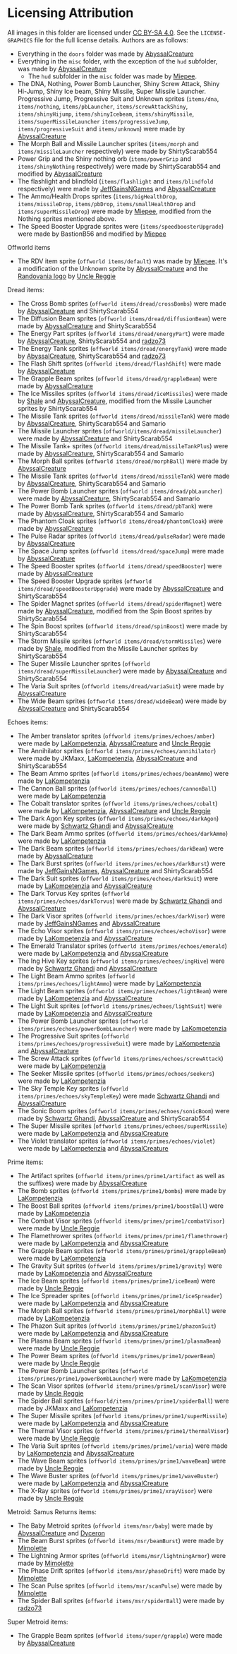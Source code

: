 # Licensing Attribution

All images in this folder are licensed under [CC BY-SA 4.0](https://creativecommons.org/licenses/by-sa/4.0/). See
the `LICENSE-GRAPHICS` file for the full license details.
Authors are as follows:

- Everything in the `doors` folder was made by [AbyssalCreature](https://github.com/AbyssalCreature)
- Everything in the `misc` folder, with the exception of the `hud` subfolder, was made by [AbyssalCreature](https://github.com/AbyssalCreature)
  - The `hud` subfolder in the `misc` folder was made by [Miepee](https://github.com/Miepee).
- The DNA, Nothing, Power Bomb Launcher, Shiny Screw Attack, Shiny Hi-Jump, Shiny Ice beam, Shiny Missile, Super Missile
  Launcher. Progressive Jump, Progressive Suit and Unknown sprites 
  (`items/dna`, `items/nothing`, `items/pbLauncher`, `items/screwAttackShiny`, `items/shinyHijump`, `items/shinyIcebeam`, `items/shinyMissile`, `items/superMissileLauncher`
  `items/progressiveJump`, `items/progressiveSuit` and `items/unknown`) were made by [AbyssalCreature](https://github.com/AbyssalCreature)
- The Morph Ball and Missile Launcher sprites (`items/morph` and `items/missileLauncher` respectively) were made by
  ShirtyScarab554
- Power Grip and the Shiny nothing orb (`items/powerGrip` and `items/shinyNothing` respectively) were made by
  ShirtyScarab554 and modified by [AbyssalCreature](https://github.com/AbyssalCreature)
- The flashlight and blindfold (`items/flashlight` and `items/blindfold` respectively) were made
  by [JeffGainsNGames](https://www.youtube.com/@jeffgainsngames) and [AbyssalCreature](https://github.com/AbyssalCreature)
- The Ammo/Health Drops sprites (`items/bigHealthDrop`, `items/missileDrop`, `items/pbDrop`, `items/smallHealthDrop`
  and `items/superMissileDrop`) were made by [Miepee](https://github.com/Miepee), modified from the Nothing sprites
  mentioned above.
- The Speed Booster Upgrade sprites were (`items/speedboosterUpgrade`) were made by BastionB56 and modified
  by [Miepee](https://github.com/Miepee)

Offworld items
- The RDV item sprite (`offworld items/default`) was made by [Miepee](https://github.com/Miepee). It's a modification of the Unknown sprite by [AbyssalCreature](https://github.com/AbyssalCreature) and the [Randovania logo](https://github.com/randovania/randovania/tree/main/tools/icons) by [Uncle Reggie](https://www.threads.net/@unclereggiegames)

Dread items:
- The Cross Bomb sprites (`offworld items/dread/crossBombs`) were made by [AbyssalCreature](https://github.com/AbyssalCreature) and ShirtyScarab554
- The Diffusion Beam sprites (`offworld items/dread/diffusionBeam`) were made by [AbyssalCreature](https://github.com/AbyssalCreature) and ShirtyScarab554
- The Energy Part sprites (`offworld items/dread/energyPart`) were made by [AbyssalCreature](https://github.com/AbyssalCreature), ShirtyScarab554 and [radzo73](https://github.com/radzo73)
- The Energy Tank sprites (`offworld items/dread/energyTank`) were made by [AbyssalCreature](https://github.com/AbyssalCreature), ShirtyScarab554 and [radzo73](https://github.com/radzo73)
- The Flash Shift sprites (`offworld items/dread/flashShift`) were made by [AbyssalCreature](https://github.com/AbyssalCreature)
- The Grapple Beam sprites (`offworld items/dread/grappleBeam`) were made by [AbyssalCreature](https://github.com/AbyssalCreature)
- The Ice Missiles sprites (`offworld items/dread/iceMissiles`) were made by [Shale](https://cohost.org/RaffiTheOwl) and [AbyssalCreature](https://github.com/AbyssalCreature), modified from the Missile Launcher sprites by ShirtyScarab554
- The Missile Tank sprites (`offworld items/dread/missileTank`) were made by [AbyssalCreature](https://github.com/AbyssalCreature), ShirtyScarab554 and Samario
- The Missile Launcher sprites (`offworld/items/dread/missileLauncher`) were made by [AbyssalCreature](https://github.com/AbyssalCreature) and ShirtyScarab554
- The Missile Tank+ sprites (`offworld items/dread/missileTankPlus`) were made by [AbyssalCreature](https://github.com/AbyssalCreature), ShirtyScarab554 and Samario
- The Morph Ball sprites (`offworld items/dread/morphBall`) were made by [AbyssalCreature](https://github.com/AbyssalCreature)
- The Missile Tank sprites (`offworld items/dread/missileTank`) were made by [AbyssalCreature](https://github.com/AbyssalCreature), ShirtyScarab554 and Samario
- The Power Bomb Launcher sprites (`offworld items/dread/pbLauncher`) were made by [AbyssalCreature](https://github.com/AbyssalCreature), ShirtyScarab554 and Samario
- The Power Bomb Tank sprites (`offworld items/dread/pbTank`) were made by [AbyssalCreature](https://github.com/AbyssalCreature), ShirtyScarab554 and Samario
- The Phantom Cloak sprites (`offworld items/dread/phantomCloak`) were made by [AbyssalCreature](https://github.com/AbyssalCreature)
- The Pulse Radar sprites (`offworld items/dread/pulseRadar`) were made by [AbyssalCreature](https://github.com/AbyssalCreature)
- The Space Jump sprites (`offworld items/dread/spaceJump`) were made by [AbyssalCreature](https://github.com/AbyssalCreature)
- The Speed Booster sprites (`offworld items/dread/speedBooster`) were made by [AbyssalCreature](https://github.com/AbyssalCreature)
- The Speed Booster Upgrade sprites (`offworld items/dread/speedBoosterUpgrade`) were made by [AbyssalCreature](https://github.com/AbyssalCreature) and ShirtyScarab554
- The Spider Magnet sprites (`offworld items/dread/spiderMagnet`) were made by [AbyssalCreature](https://github.com/AbyssalCreature), modified from the Spin Boost sprites by ShirtyScarab554
- The Spin Boost sprites (`offworld items/dread/spinBoost`) were made by ShirtyScarab554
- The Storm Missile sprites (`offworld items/dread/stormMissiles`) were made by [Shale](https://cohost.org/RaffiTheOwl), modified from the Missile Launcher sprites by ShirtyScarab554
- The Super Missile Launcher sprites (`offworld items/dread/superMissileLauncher`) were made by [AbyssalCreature](https://github.com/AbyssalCreature) and ShirtyScarab554 
- The Varia Suit sprites (`offworld items/dread/variaSuit`) were made by [AbyssalCreature](https://github.com/AbyssalCreature)
- The Wide Beam sprites (`offworld items/dread/wideBeam`) were made by [AbyssalCreature](https://github.com/AbyssalCreature) and ShirtyScarab554

Echoes items:
- The Amber translator sprites (`offworld items/primes/echoes/amber`) were made by [LaKompetenzia](https://www.twitch.tv/ilakompetenzia), [AbyssalCreature](https://github.com/AbyssalCreature) and [Uncle Reggie](https://www.threads.net/@unclereggiegames)
- The Annihilator sprites (`offworld items/primes/echoes/annihilator`) were made by JKMaxx, [LaKompetenzia](https://www.twitch.tv/ilakompetenzia), [AbyssalCreature](https://github.com/AbyssalCreature) and ShirtyScarab554
- The Beam Ammo sprites (`offworld items/primes/echoes/beamAmmo`) were made by [LaKompetenzia](https://www.twitch.tv/ilakompetenzia)
- The Cannon Ball sprites (`offworld items/primes/echoes/cannonBall`) were made by [LaKompetenzia](https://www.twitch.tv/ilakompetenzia)
- The Cobalt translator sprites (`offworld items/primes/echoes/cobalt`) were made by [LaKompetenzia](https://www.twitch.tv/ilakompetenzia), [AbyssalCreature](https://github.com/AbyssalCreature) and [Uncle Reggie](https://www.threads.net/@unclereggiegames)
- The Dark Agon Key sprites (`offworld items/primes/echoes/darkAgon`) were made by [Schwartz Ghandi](https://www.youtube.com/channel/UCTm7a6JWDeTiHkWa8xR9W-Q) and [AbyssalCreature](https://github.com/AbyssalCreature)
- The Dark Beam Ammo sprites (`offworld items/primes/echoes/darkAmmo`) were made by [LaKompetenzia](https://www.twitch.tv/ilakompetenzia)
- The Dark Beam sprites (`offworld items/primes/echoes/darkBeam`) were made by [AbyssalCreature](https://github.com/AbyssalCreature)
- The Dark Burst sprites (`offworld items/primes/echoes/darkBurst`) were made by [JeffGainsNGames](https://www.youtube.com/@jeffgainsngames), [AbyssalCreature](https://github.com/AbyssalCreature) and ShirtyScarab554
- The Dark Suit sprites (`offworld items/primes/echoes/darkSuit`) were made by [LaKompetenzia](https://www.twitch.tv/ilakompetenzia) and [AbyssalCreature](https://github.com/AbyssalCreature)
- The Dark Torvus Key sprites (`offworld items/primes/echoes/darkTorvus`) were made by [Schwartz Ghandi](https://www.youtube.com/channel/UCTm7a6JWDeTiHkWa8xR9W-Q) and [AbyssalCreature](https://github.com/AbyssalCreature)
- The Dark Visor sprites (`offworld items/primes/echoes/darkVisor`) were made by [JeffGainsNGames](https://www.youtube.com/@jeffgainsngames) and [AbyssalCreature](https://github.com/AbyssalCreature)
- The Echo Visor sprites (`offworld items/primes/echoes/echoVisor`) were made by [LaKompetenzia](https://www.twitch.tv/ilakompetenzia) and [AbyssalCreature](https://github.com/AbyssalCreature)
- The Emerald Translator sprites (`offworld items/primes/echoes/emerald`) were made by [LaKompetenzia](https://www.twitch.tv/ilakompetenzia) and [AbyssalCreature](https://github.com/AbyssalCreature)
- The Ing Hive Key sprites (`offworld items/primes/echoes/ingHive`) were made by [Schwartz Ghandi](https://www.youtube.com/channel/UCTm7a6JWDeTiHkWa8xR9W-Q) and [AbyssalCreature](https://github.com/AbyssalCreature)
- The Light Beam Ammo sprites (`offworld items/primes/echoes/lightAmmo`) were made by [LaKompetenzia](https://www.twitch.tv/ilakompetenzia)
- The Light Beam sprites (`offworld items/primes/echoes/lightBeam`) were made by [LaKompetenzia](https://www.twitch.tv/ilakompetenzia) and [AbyssalCreature](https://github.com/AbyssalCreature)
- The Light Suit sprites (`offworld items/primes/echoes/lightSuit`) were made by [LaKompetenzia](https://www.twitch.tv/ilakompetenzia) and [AbyssalCreature](https://github.com/AbyssalCreature)
- The Power Bomb Launcher sprites (`offworld items/primes/echoes/powerBombLauncher`) were made by [LaKompetenzia](https://www.twitch.tv/ilakompetenzia)
- The Progressive Suit sprites (`offworld items/primes/echoes/progressiveSuit`) were made by [LaKompetenzia](https://www.twitch.tv/ilakompetenzia) and [AbyssalCreature](https://github.com/AbyssalCreature)
- The Screw Attack sprites (`offworld items/primes/echoes/screwAttack`) were made by [LaKompetenzia](https://www.twitch.tv/ilakompetenzia)
- The Seeker Missile sprites (`offworld items/primes/echoes/seekers`) were made by [LaKompetenzia](https://www.twitch.tv/ilakompetenzia)
- The Sky Temple Key sprites (`offworld items/primes/echoes/skyTempleKey`) were made [Schwartz Ghandi](https://www.youtube.com/channel/UCTm7a6JWDeTiHkWa8xR9W-Q) and [AbyssalCreature](https://github.com/AbyssalCreature)
- The Sonic Boom sprites (`offworld items/primes/echoes/sonicBoom`) were made by [Schwartz Ghandi](https://www.youtube.com/channel/UCTm7a6JWDeTiHkWa8xR9W-Q), [AbyssalCreature](https://github.com/AbyssalCreature) and ShirtyScarab554
- The Super Missile sprites (`offworld items/primes/echoes/superMissile`) were made by [LaKompetenzia](https://www.twitch.tv/ilakompetenzia) and [AbyssalCreature](https://github.com/AbyssalCreature)
- The Violet translator sprites (`offworld items/primes/echoes/violet`) were made by [LaKompetenzia](https://www.twitch.tv/ilakompetenzia) and [AbyssalCreature](https://github.com/AbyssalCreature)


Prime items:
- The Artifact sprites (`offworld items/primes/prime1/artifact` as well as the suffixes) were made by [AbyssalCreature](https://github.com/AbyssalCreature)
- The Bomb sprites (`offworld items/primes/prime1/bombs`) were made by [LaKompetenzia](https://www.twitch.tv/ilakompetenzia)
- The Boost Ball sprites (`offworld items/primes/prime1/boostBall`) were made by [LaKompetenzia](https://www.twitch.tv/ilakompetenzia)
- The Combat Visor sprites (`offworld items/primes/prime1/combatVisor`) were made by [Uncle Reggie](https://www.threads.net/@unclereggiegames)
- The Flamethrower sprites (`offworld items/primes/prime1/flamethrower`) were made by [LaKompetenzia](https://www.twitch.tv/ilakompetenzia) and [AbyssalCreature](https://github.com/AbyssalCreature)
- The Grapple Beam sprites (`offworld items/primes/prime1/grappleBeam`) were made by [LaKompetenzia](https://www.twitch.tv/ilakompetenzia)
- The Gravity Suit sprites (`offworld items/primes/prime1/gravity`) were made by [LaKompetenzia](https://www.twitch.tv/ilakompetenzia) and [AbyssalCreature](https://github.com/AbyssalCreature)
- The Ice Beam sprites (`offworld items/primes/prime1/iceBeam`) were made by [Uncle Reggie](https://www.threads.net/@unclereggiegames)
- The Ice Spreader sprites (`offworld items/primes/prime1/iceSpreader`) were made by [LaKompetenzia](https://www.twitch.tv/ilakompetenzia) and [AbyssalCreature](https://github.com/AbyssalCreature)
- The Morph Ball sprites (`offworld items/primes/prime1/morphBall`) were made by [LaKompetenzia](https://www.twitch.tv/ilakompetenzia)
- The Phazon Suit sprites (`offworld items/primes/prime1/phazonSuit`) were made by [LaKompetenzia](https://www.twitch.tv/ilakompetenzia) and [AbyssalCreature](https://github.com/AbyssalCreature)
- The Plasma Beam sprites (`offworld items/primes/prime1/plasmaBeam`) were made by [Uncle Reggie](https://www.threads.net/@unclereggiegames)
- The Power Beam sprites (`offworld items/primes/prime1/powerBeam`) were made by [Uncle Reggie](https://www.threads.net/@unclereggiegames)
- The Power Bomb Launcher sprites (`offworld items/primes/prime1/powerBombLauncher`) were made by [LaKompetenzia](https://www.twitch.tv/ilakompetenzia)
- The Scan Visor sprites (`offworld items/primes/prime1/scanVisor`) were made by [Uncle Reggie](https://www.threads.net/@unclereggiegames)
- The Spider Ball sprites (`offworld/items/primes/prime1/spiderBall`) were made by JKMaxx and [LaKompetenzia](https://www.twitch.tv/ilakompetenzia)
- The Super Missile sprites (`offworld items/primes/prime1/superMissile`) were made by [LaKompetenzia](https://www.twitch.tv/ilakompetenzia) and [AbyssalCreature](https://github.com/AbyssalCreature)
- The Thermal Visor sprites (`offworld items/primes/prime1/thermalVisor`) were made by [Uncle Reggie](https://www.threads.net/@unclereggiegames)
- The Varia Suit sprites (`offworld items/primes/prime1/varia`) were made by [LaKompetenzia](https://www.twitch.tv/ilakompetenzia) and [AbyssalCreature](https://github.com/AbyssalCreature)
- The Wave Beam sprites (`offworld items/primes/prime1/waveBeam`) were made by [Uncle Reggie](https://www.threads.net/@unclereggiegames)
- The Wave Buster sprites (`offworld items/primes/prime1/waveBuster`) were made by [LaKompetenzia](https://www.twitch.tv/ilakompetenzia) and [AbyssalCreature](https://github.com/AbyssalCreature)
- The X-Ray sprites (`offworld items/primes/prime1/xrayVisor`) were made by [Uncle Reggie](https://www.threads.net/@unclereggiegames)

Metroid: Samus Returns items:
- The Baby Metroid sprites (`offworld items/msr/baby`) were made by [AbyssalCreature](https://github.com/AbyssalCreature) and [Dyceron](https://twitch.tv/dyceron)
- The Beam Burst sprites (`offworld items/msr/beamBurst`) were made by [Mimolette](https://twitter.com/VanessaMae1087)
- The Lightning Armor sprites (`offworld items/msr/lightningArmor`) were made by [Mimolette](https://twitter.com/VanessaMae1087)
- The Phase Drift sprites (`offworld items/msr/phaseDrift`) were made by [Mimolette](https://twitter.com/VanessaMae1087)
- The Scan Pulse sprites (`offworld items/msr/scanPulse`) were made by [Mimolette](https://twitter.com/VanessaMae1087)
- The Spider Ball sprites (`offworld items/msr/spiderBall`) were made by [radzo73](https://github.com/radzo73)

Super Metroid items:
- The Grapple Beam sprites (`offworld items/super/grapple`) were made by [AbyssalCreature](https://github.com/AbyssalCreature)

